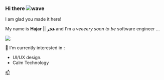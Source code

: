 ### Hi there ![wave](https://user-images.githubusercontent.com/93100521/153715080-03edf928-3570-46a3-885b-74f4e11c4efb.gif)

I am glad you made it here!

My name is **Hajar** || **هجر** and I'm a *veeeery soon to be* software engineer ...

![](https://tenor.com/fr/view/cat-loading-error-angry-whydoesthishappen-gif-8985245.gif)

🌱 I'm currently interested in :
  - UI/UX design.
  - Calm Technology

[📫](https://www.linkedin.com/in/hajar-amakhzoun/)


